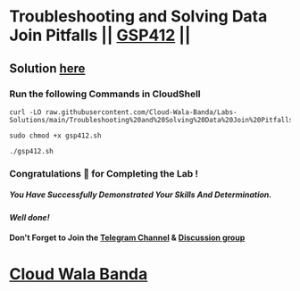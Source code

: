 # Troubleshooting and Solving Data Join Pitfalls || [GSP412](https://www.cloudskillsboost.google/focuses/3638?parent=catalog) ||

## Solution [here](https://youtu.be/7GEtTBGYgZ8)

### Run the following Commands in CloudShell

```
curl -LO raw.githubusercontent.com/Cloud-Wala-Banda/Labs-Solutions/main/Troubleshooting%20and%20Solving%20Data%20Join%20Pitfalls/gsp412.sh

sudo chmod +x gsp412.sh

./gsp412.sh
```

### Congratulations 🎉 for Completing the Lab !

##### *You Have Successfully Demonstrated Your Skills And Determination.*

#### *Well done!*

#### Don't Forget to Join the [Telegram Channel](https://t.me/cloudwalabanda) & [Discussion group](https://t.me/cloudwalabandachats)

# [Cloud Wala Banda](https://www.youtube.com/@cloudwalabanda)
